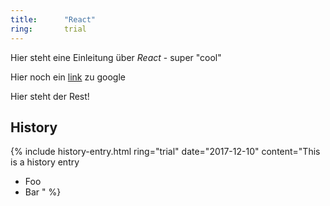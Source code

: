 ```yaml
---
title:      "React"
ring:       trial
---
```


Hier steht eine Einleitung über *React* - super "cool"

Hier noch ein [link](http://www.google.de) zu google

<!--except-->

Hier steht der Rest!

History
-------

{% include
  history-entry.html
  ring="trial"
  date="2017-12-10"
  content="This is a history entry

  - Foo
  - Bar
  "
%}

